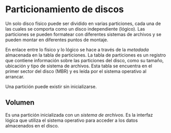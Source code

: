 # Particionamiento de discos

Un solo disco físico puede ser dividido en varias particiones, cada una de las cuales se comporta como un disco independiente (lógico). Las particiones se pueden formatear con diferentes sistemas de archivos y se pueden montar en diferentes puntos de montaje.

En enlace entre lo físico y lo lógico se hace a través de la _metadada_ almacenada en la tabla de particiones. La tabla de particiones es un registro que contiene información sobre las particiones del disco, como su tamaño, ubicación y tipo de sistema de archivos. Esta tabla se encuentra en el primer sector del disco (MBR) y es leída por el sistema operativo al arrancar.

Una partición puede existir sin inicializarse.

## Volumen

Es una partición inicializada con un _sistema de archivos_. Es la interfaz lógica que utiliza el sistema operativo para acceder a los datos almacenados en el disco.
